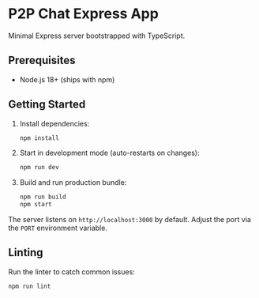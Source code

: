 # P2P Chat Express App

Minimal Express server bootstrapped with TypeScript.

## Prerequisites
- Node.js 18+ (ships with npm)

## Getting Started
1. Install dependencies:
   ```bash
   npm install
   ```
2. Start in development mode (auto-restarts on changes):
   ```bash
   npm run dev
   ```
3. Build and run production bundle:
   ```bash
   npm run build
   npm start
   ```

The server listens on `http://localhost:3000` by default. Adjust the port via the `PORT` environment variable.

## Linting
Run the linter to catch common issues:
```bash
npm run lint
```
